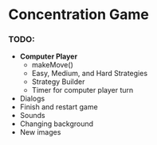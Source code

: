 #	Concentration Game

###	TODO:
* 	**Computer Player**
	* 	makeMove()
	* 	Easy, Medium, and Hard Strategies
	* 	Strategy Builder
	* 	Timer for computer player turn
* 	Dialogs
* 	Finish and restart game
* 	Sounds
* 	Changing background
* 	New images
